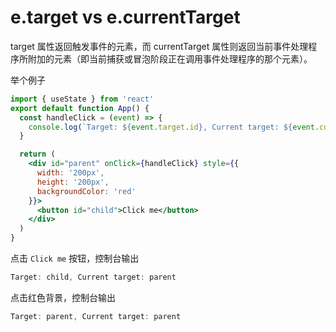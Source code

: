 # e.target vs e.currentTarget

target 属性返回触发事件的元素，而 currentTarget 属性则返回当前事件处理程序所附加的元素（即当前捕获或冒泡阶段正在调用事件处理程序的那个元素）。

举个例子

```jsx sandpack
import { useState } from 'react'
export default function App() {
  const handleClick = (event) => {
    console.log(`Target: ${event.target.id}, Current target: ${event.currentTarget.id}`);
  }

  return (
    <div id="parent" onClick={handleClick} style={{
      width: '200px',
      height: '200px',
      backgroundColor: 'red'
    }}>
      <button id="child">Click me</button>
    </div>
  )
}
```

点击 `Click me` 按钮，控制台输出

```js
Target: child, Current target: parent
```

点击红色背景，控制台输出

```js
Target: parent, Current target: parent
```